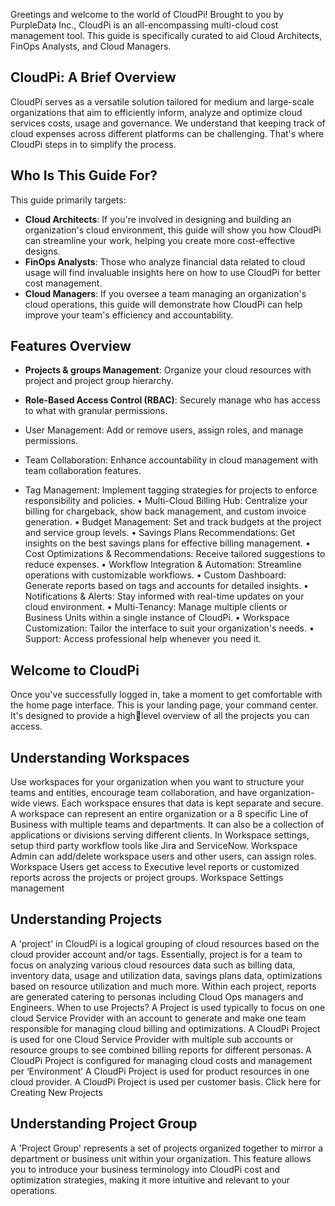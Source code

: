 Greetings and welcome to the world of CloudPi! Brought to you by PurpleData Inc., CloudPi 
is an all-encompassing multi-cloud cost management tool. This guide is specifically curated 
to aid Cloud Architects, FinOps Analysts, and Cloud Managers.
## CloudPi: A Brief Overview
CloudPi serves as a versatile solution tailored for medium and large-scale organizations that 
aim to efficiently inform, analyze and optimize cloud services costs, usage and governance. 
We understand that keeping track of cloud expenses across different platforms can be 
challenging. That's where CloudPi steps in to simplify the process.
## Who Is This Guide For?
This guide primarily targets:

- **Cloud Architects**: If you're involved in designing and building an organization's cloud 
environment, this guide will show you how CloudPi can streamline your work, 
helping you create more cost-effective designs.
- **FinOps Analysts**: Those who analyze financial data related to cloud usage will find 
invaluable insights here on how to use CloudPi for better cost management.
- **Cloud Managers**: If you oversee a team managing an organization's cloud 
operations, this guide will demonstrate how CloudPi can help improve your team's 
efficiency and accountability.
## Features Overview
- **Projects & groups Management**: Organize your cloud resources with project and 
project group hierarchy.
- **Role-Based Access Control (RBAC)**: Securely manage who has access to what with 
granular permissions.
- User Management: Add or remove users, assign roles, and manage permissions.
- Team Collaboration: Enhance accountability in cloud management with team 
collaboration features.

- Tag Management: Implement tagging strategies for projects to enforce 
responsibility and policies.
• Multi-Cloud Billing Hub: Centralize your billing for chargeback, show back 
management, and custom invoice generation.
• Budget Management: Set and track budgets at the project and service group levels.
• Savings Plans Recommendations: Get insights on the best savings plans for effective 
billing management.
• Cost Optimizations & Recommendations: Receive tailored suggestions to reduce 
expenses.
• Workflow Integration & Automation: Streamline operations with customizable 
workflows.
• Custom Dashboard: Generate reports based on tags and accounts for detailed 
insights.
• Notifications & Alerts: Stay informed with real-time updates on your cloud 
environment.
• Multi-Tenancy: Manage multiple clients or Business Units within a single instance of 
CloudPi.
• Workspace Customization: Tailor the interface to suit your organization's needs.
• Support: Access professional help whenever you need it.
## Welcome to CloudPi
Once you've successfully logged in, take a moment to get comfortable with the home page 
interface. This is your landing page, your command center. It's designed to provide a highlevel overview of all the projects you can access.
## Understanding Workspaces
Use workspaces for your organization when you want to structure your teams and entities, 
encourage team collaboration, and have organization-wide views. Each workspace ensures 
that data is kept separate and secure. A workspace can represent an entire organization or a 
8
specific Line of Business with multiple teams and departments. It can also be a collection of 
applications or divisions serving different clients.
In Workspace settings, setup third party workflow tools like Jira and ServiceNow. 
Workspace Admin can add/delete workspace users and other users, can assign roles.
Workspace Users get access to Executive level reports or customized reports across the 
projects or project groups.
Workspace Settings management 
## Understanding Projects
A 'project' in CloudPi is a logical grouping of cloud resources based on the cloud provider 
account and/or tags. Essentially, project is for a team to focus on analyzing various cloud 
resources data such as billing data, inventory data, usage and utilization data, savings plans 
data, optimizations based on resource utilization and much more. Within each project, 
reports are generated catering to personas including Cloud Ops managers and Engineers.
When to use Projects?
A Project is used typically to focus on one cloud Service Provider with an account to 
generate and make one team responsible for managing cloud billing and optimizations.
A CloudPi Project is used for one Cloud Service Provider with multiple sub accounts or 
resource groups to see combined billing reports for different personas.
A CloudPi Project is configured for managing cloud costs and management per 
‘Environment’
A CloudPi Project is used for product resources in one cloud provider.
A CloudPi Project is used per customer basis.
Click here for Creating New Projects

## Understanding Project Group
A 'Project Group' represents a set of projects organized together to mirror a department or 
business unit within your organization. This feature allows you to introduce your business 
terminology into CloudPi cost and optimization strategies, making it more intuitive and 
relevant to your operations.